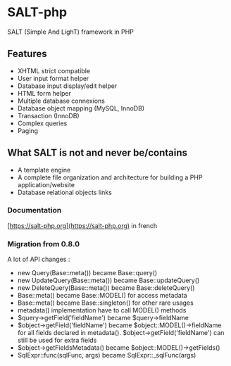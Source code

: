 # SALT-php
SALT (Simple And LighT) framework in PHP

## Features
* XHTML strict compatible
* User input format helper
* Database input display/edit helper
* HTML form helper
* Multiple database connexions
* Database object mapping (MySQL, InnoDB)
* Transaction (InnoDB)
* Complex queries
* Paging

## What SALT is not and never be/contains
* A template engine
* A complete file organization and architecture for building a PHP application/website
* Database relational objects links

### Documentation 
[https://salt-php.org](https://salt-php.org) in french


### Migration from 0.8.0
A lot of API changes : 
- new Query(Base::meta()) became Base::query()
- new UpdateQuery(Base::meta()) became Base::updateQuery()
- new DeleteQuery(Base::meta()) became Base::deleteQuery()
- Base::meta() became Base::MODEL() for access metadata
- Base::meta() became Base::singleton() for other rare usages
- metadata() implementation have to call MODEL() methods
- $query->getField('fieldName') became $query->fieldName
- $object->getField('fieldName') became $object::MODEL()->fieldName for all fields declared in metadata(). $object->getField('fieldName') can still be used for extra fields
- $object->getFieldsMetadata() became $object::MODEL()->getFields()
- SqlExpr::func(sqlFunc, args) became SqlExpr::_sqlFunc(args)



